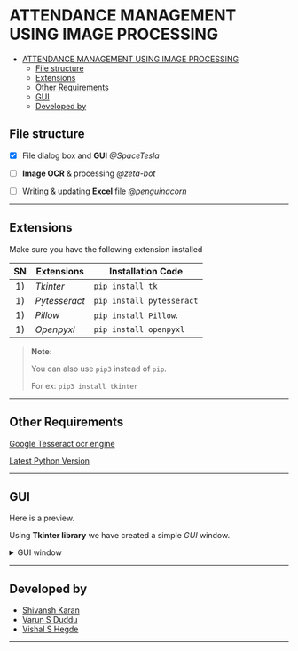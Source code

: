 # ATTENDANCE MANAGEMENT USING IMAGE PROCESSING

- [ATTENDANCE MANAGEMENT USING IMAGE PROCESSING](#attendance-management-using-image-processing)
  - [File structure](#file-structure)
  - [Extensions](#extensions)
  - [Other Requirements](#other-requirements)
  - [GUI](#gui)
  - [Developed by](#developed-by)

## File structure

- [x] File dialog box and **GUI** _@SpaceTesla_

- [ ] **Image OCR** & processing  _@zeta-bot_

- [ ] Writing & updating **Excel** file _@penguinacorn_

---

## Extensions

Make sure you have the following extension installed

|  SN   | Extensions    | Installation Code         |
| :---: | ------------- | ------------------------- |
|  1)   | _Tkinter_     | `pip install tk`          |
|  1)   | _Pytesseract_ | `pip install pytesseract` |
|  1)   | _Pillow_      | `pip install Pillow`.     |
|  1)   | _Openpyxl_    | `pip install openpyxl`    |

> **Note:**
>
> You can also use `pip3` instead of `pip`.
>
> For ex: `pip3 install tkinter`

---

## Other Requirements

[Google Tesseract ocr engine](https://github.com/tesseract-ocr/tesseract)

[Latest Python Version](https://www.python.org/downloads/)

---

## GUI

Here is a preview.

Using **Tkinter library** we have created a simple _GUI_ window.


<Details>  <!-- This will create a simple dropdown kind of thing -->
<Summary> GUI window </Summary>
  
  
![Image](images/ocr.gif)

</Details>

---
## Developed by

- [Shivansh Karan](https://github.com/SpaceTesla/)
- [Varun S Duddu](https://github.com/penguinacorn/)
- [Vishal S Hegde](https://github.com/zeta-bot/)


---
